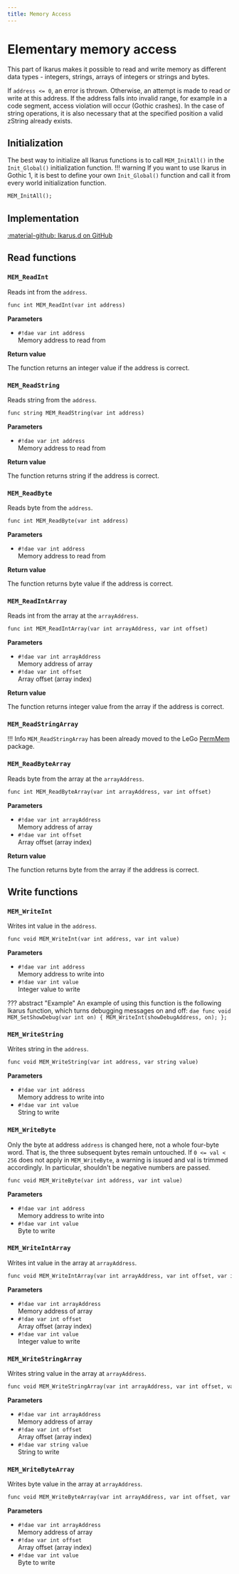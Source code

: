 ```yaml
---
title: Memory Access
---
```

# Elementary memory access
This part of Ikarus makes it possible to read and write memory as different data types - integers, strings, arrays of integers or strings and bytes.

If `address <= 0`, an error is thrown. Otherwise, an attempt is made to read or write at this address.
If the address falls into invalid range, for example in a code segment, access violation will occur (Gothic crashes).
In the case of string operations, it is also necessary that at the specified position a valid zString already exists.

## Initialization
The best way to initialize all Ikarus functions is to call `MEM_InitAll()` in the `Init_Global()` initialization function. 
!!! warning
    If you want to use Ikarus in Gothic 1, it is best to define your own `Init_Global()` function and call it from every world initialization function.

```dae
MEM_InitAll();
```

## Implementation
[:material-github: Ikarus.d on GitHub](https://github.com/Lehona/Ikarus/blob/master/Ikarus.d#L328)

## Read functions

### `MEM_ReadInt`
Reads int from the `address`.
```dae
func int MEM_ReadInt(var int address)
```
**Parameters**

- `#!dae var int address`  
    Memory address to read from

**Return value**

The function returns an integer value if the address is correct.

### `MEM_ReadString`
Reads string from the `address`.
```dae
func string MEM_ReadString(var int address)
```
**Parameters**

- `#!dae var int address`  
    Memory address to read from

**Return value**

The function returns string if the address is correct.

### `MEM_ReadByte`
Reads byte from the `address`.
```dae
func int MEM_ReadByte(var int address)
```
**Parameters**

- `#!dae var int address`  
    Memory address to read from

**Return value**

The function returns byte value if the address is correct.

### `MEM_ReadIntArray`
Reads int from the array at the `arrayAddress`.
```dae
func int MEM_ReadIntArray(var int arrayAddress, var int offset)
```
**Parameters**

- `#!dae var int arrayAddress`  
    Memory address of array
- `#!dae var int offset`  
    Array offset (array index)

**Return value**

The function returns integer value from the array if the address is correct.

### `MEM_ReadStringArray`
!!! Info
    `MEM_ReadStringArray` has been already moved to the LeGo [PermMem](../../lego/tools/permmem.md#mem_readstringarray) package.

### `MEM_ReadByteArray`
Reads byte from the array at the `arrayAddress`.
```dae
func int MEM_ReadByteArray(var int arrayAddress, var int offset)
```
**Parameters**

- `#!dae var int arrayAddress`  
    Memory address of array
- `#!dae var int offset`  
    Array offset (array index)

**Return value**

The function returns byte from the array if the address is correct.

## Write functions

### `MEM_WriteInt`
Writes int value in the `address`.
```dae
func void MEM_WriteInt(var int address, var int value)
```
**Parameters**

- `#!dae var int address`  
    Memory address to write into
- `#!dae var int value`  
    Integer value to write

??? abstract "Example"
    An example of using this function is the following Ikarus function, which turns debugging messages on and off:
    ```dae
    func void MEM_SetShowDebug(var int on)
    {
        MEM_WriteInt(showDebugAddress, on);
    };
    ```

### `MEM_WriteString`
Writes string in the `address`.
```dae
func void MEM_WriteString(var int address, var string value)
```
**Parameters**

- `#!dae var int address`  
    Memory address to write into
- `#!dae var int value`  
    String to write

### `MEM_WriteByte`
Only the byte at address `address` is changed here, not a whole four-byte word. That is, the three subsequent bytes remain untouched.
If `0 <= val < 256` does not apply in `MEM_WriteByte`, a warning is issued and val is trimmed accordingly. In particular, shouldn't be negative numbers are passed.
```dae
func void MEM_WriteByte(var int address, var int value)
```
**Parameters**

- `#!dae var int address`  
    Memory address to write into
- `#!dae var int value`  
    Byte to write

### `MEM_WriteIntArray`
Writes int value in the array at `arrayAddress`.
```dae
func void MEM_WriteIntArray(var int arrayAddress, var int offset, var int value)
```
**Parameters**

- `#!dae var int arrayAddress`  
    Memory address of array
- `#!dae var int offset`  
    Array offset (array index)
- `#!dae var int value`  
    Integer value to write

### `MEM_WriteStringArray`
Writes string value in the array at `arrayAddress`.
```dae
func void MEM_WriteStringArray(var int arrayAddress, var int offset, var string value)
```
**Parameters**

- `#!dae var int arrayAddress`  
    Memory address of array
- `#!dae var int offset`  
    Array offset (array index)
- `#!dae var string value`  
    String to write

### `MEM_WriteByteArray`
Writes byte value in the array at `arrayAddress`.
```dae
func void MEM_WriteByteArray(var int arrayAddress, var int offset, var int value)
```
**Parameters**

- `#!dae var int arrayAddress`  
    Memory address of array
- `#!dae var int offset`  
    Array offset (array index)
- `#!dae var int value`  
    Byte to write



